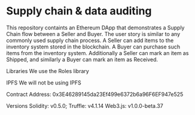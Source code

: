 # Supply chain & data auditing

This repository containts an Ethereum DApp that demonstrates a Supply Chain flow between a Seller and Buyer. The user story is similar to any commonly used supply chain process. A Seller can add items to the inventory system stored in the blockchain. A Buyer can purchase such items from the inventory system. Additionally a Seller can mark an item as Shipped, and similarly a Buyer can mark an item as Received.

Libraries
We use the Roles library 

IPFS
We will not be using IPFS 

Contract
Address: 0x3E46289145da23Ef499e6372b6a96F6EF947e525

Versions
Solidity: v0.5.0;
 Truffle: v4.1.14
  Web3.js: v1.0.0-beta.37

